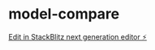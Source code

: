 # model-compare

[Edit in StackBlitz next generation editor ⚡️](https://stackblitz.com/~/github.com/weian-nomad/model-compare)